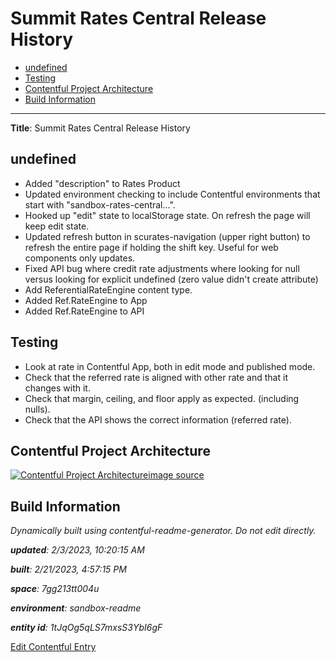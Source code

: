 # Summit Rates Central Release History
<!-- 
  Do not edit directly, built using contentful-readme-generator.
  Content details in Build Information below.
-->

- [undefined](#undefined)
- [Testing](#testing)
- [Contentful Project Architecture](#contentful-project-architecture)
- [Build Information](#build-information)

---


__Title__: Summit Rates Central Release History

## undefined
- Added "description" to Rates Product
- Updated environment checking to include Contentful environments that start with "sandbox-rates-central...".
- Hooked up "edit" state to localStorage state. On refresh the page will keep edit state.
- Updated refresh button in scurates-navigation (upper right button) to refresh the entire page if holding the shift key. Useful for web components only updates. 
- Fixed API bug where credit rate adjustments where looking for null versus looking for explicit undefined (zero value didn't create attribute)
- Add ReferentialRateEngine content type.
- Added Ref.RateEngine to App
- Added Ref.RateEngine to API

## Testing
- Look at rate in Contentful App, both in edit mode and published mode.
- Check that the referred rate is aligned with other rate and that it changes with it.
- Check that margin, ceiling, and floor apply as expected. (including nulls).
- Check that the API shows the correct information (referred rate).


## Contentful Project Architecture
[![Contentful Project Architecture](https://images.ctfassets.net/7gg213tt004u/YruBqvflI5J9c3hvDGvKX/d03e62b5a613211904bb7536f4c75b9a/Contentful_Project_Architecture.png)](https://images.ctfassets.net/7gg213tt004u/YruBqvflI5J9c3hvDGvKX/d03e62b5a613211904bb7536f4c75b9a/Contentful_Project_Architecture.png "View Full Size")[image source](https://www.figma.com/file/odipsExhhMLQGFlReq9YnF/?node-id=313:250)



## Build Information

*Dynamically built using contentful-readme-generator. Do not edit directly.*

*__updated__: 2/3/2023, 10:20:15 AM*

*__built__: 2/21/2023, 4:57:15 PM*

*__space__: 7gg213tt004u*

*__environment__: sandbox-readme*

*__entity id__: 1tJqOg5qLS7mxsS3YbI6gF*

[Edit Contentful Entry](https://app.contentful.com/spaces/7gg213tt004u/environments/sandbox-readme/entries/1tJqOg5qLS7mxsS3YbI6gF)